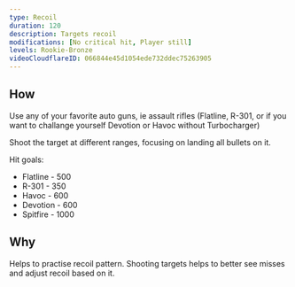 ```yaml
---
type: Recoil
duration: 120
description: Targets recoil
modifications: [No critical hit, Player still]
levels: Rookie-Bronze
videoCloudflareID: 066844e45d1054ede732ddec75263905
---
```


## How

Use any of your favorite auto guns, ie assault rifles (Flatline, R-301, or if you want to challange yourself Devotion or Havoc without Turbocharger)

Shoot the target at different ranges, focusing on landing all bullets on it.

Hit goals:

- Flatline - 500
- R-301 - 350
- Havoc - 600
- Devotion - 600
- Spitfire - 1000

## Why

Helps to practise recoil pattern. Shooting targets helps to better see misses and adjust recoil based on it.
